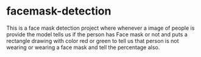# facemask-detection

This is a face mask detection project where whenever a image of people is provide the model tells us if the person has Face mask or not and puts a rectangle drawing with color red or green to tell us that person is not wearing or wearing a face mask and tell the percentage also.
